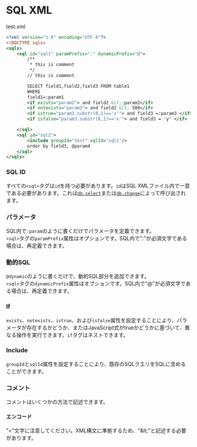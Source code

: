 # SQL XML

test.xml

```xml
<?xml version="1.0" encoding="UTF-8"?>
<!DOCTYPE sqls>
<sqls>
    <sql id="sql1" paramPrefix=":" dynamicPrefix="@">
        /**
         * this is comment
         */
        // this is comment

        SELECT field1,field2,field3 FROM table1
        WHERE
        field1=:param1
        <if exists="param2"> and field2 &lt;:param2</if>
        <if notexists="param2"> and field2 &lt; 500</if>
        <if istrue="param3.substr(0,1)=='x'"> and field3 =:param3 </if>
        <if isfalse="param3.substr(0,1)=='x'"> and field3 = 'y' </if>

    </sql>
    <sql id="sql2">
        <include groupId="test" sqlId="sql1"/>
        order by field3, @param4
    </sql>
</sqls>
```


### SQL ID

すべての`<sql>`タグは`id`を持つ必要があります。`id`はSQL XMLファイル内で一意である必要があります。これは[`db.select`](db.select.md)または[`db.change`](db.change.md)によって呼び出されます。

### パラメータ

SQL内で`:param`のように書くだけでパラメータを定義できます。<br>
`<sql>`タグの`paramPrefix`属性はオプションです。SQL内で":"が必須文字である場合は、再定義できます。

### 動的SQL

`@dynamic`のように書くだけで、動的SQL部分を追加できます。<br>
`<sql>`タグの`dynamicPrefix`属性はオプションです。SQL内で"@"が必須文字である場合は、再定義できます。

### If

`exists`、`notexists`、`istrue`、および`isfalse`属性を設定することにより、パラメータが存在するかどうか、またはJavaScript式がtrueかどうかに基づいて、異なる操作を実行できます。`if`タグはネストできます。

### Include

`groupId`と`sqlId`属性を設定することにより、既存のSQLクエリをSQLに含めることができます。<BR>

### コメント

コメントはいくつかの方法で記述できます。

#### エンコード

"<"文字に注意してください。XML構文に準拠するため、"&amp;lt;"と記述する必要があります。
